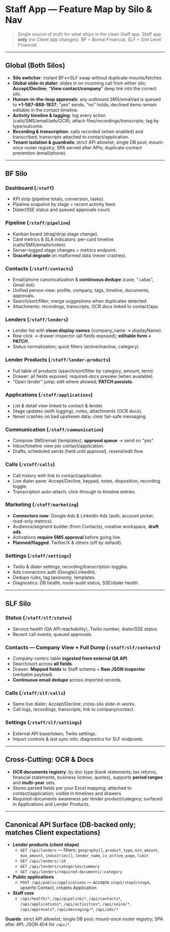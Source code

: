 # Staff App — Feature Map by Silo & Nav

> Single source of truth for what ships in the clean Staff app. Staff app **only** (no Client app changes). BF = Boreal Financial, SLF = Site Level Financial.

---

## Global (Both Silos)

- **Silo switcher**: instant BF↔SLF swap without duplicate mounts/fetches.
- **Global slide-in dialer**: slides in on incoming call from either silo; **Accept/Decline**; “**View contact/company**” deep link into the correct silo.
- **Human-in-the-loop approvals**: any outbound SMS/email/ad is queued to **+1-587-888-1837**; “yes” sends, “no” holds; declined items remain editable in the contact timeline.
- **Activity timeline & tagging**: log every action (calls/SMS/email/ads/OCR); attach files/recordings/transcripts; tag by type/outcome.
- **Recording & transcription**: calls recorded (when enabled) and transcribed; transcripts attached to contact/application.
- **Tenant isolation & guardrails**: strict API allowlist; single DB pool; mount-once router registry; SPA served after APIs; duplicate-contact prevention (email/phone).

---

## BF Silo

### Dashboard  (`/staff`)
- KPI strip (pipeline totals, conversion, tasks).
- Pipeline snapshot by stage + recent activity feed.
- Dialer/SSE status and queued approvals count.

### Pipeline  (`/staff/pipeline`)
- Kanban board (drag/drop stage change).
- Card metrics & SLA indicators; per-card timeline (calls/SMS/emails/notes).
- Server-logged stage changes + metrics endpoint.
- **Graceful degrade** on malformed data (never crashes).

### Contacts  (`/staff/contacts`)
- Email/phone canonicalization & **continuous dedupe** (case, “+alias”, Gmail dot).
- Unified person view: profile, company, tags, timeline, documents, approvals.
- Search/sort/filter; merge suggestions when duplicates detected.
- Attachments: recordings, transcripts, OCR docs linked to contact/app.

### Lenders  (`/staff/lenders`)
- Lender list with **clean display names** (company_name → displayName).
- Row click → drawer inspector (all fields exposed); **editable form + PATCH**.
- Status normalization; quick filters (active/inactive, category).

### Lender Products  (`/staff/lender-products`)
- Full table of products (search/sort/filter by category, amount, term).
- Drawer: all fields exposed; required-docs preview (when available).
- “Open lender” jump; edit where allowed; **PATCH persists**.

### Applications  (`/staff/applications`)
- List & detail view linked to contact & lender.
- Stage updates (with logging), notes, attachments (OCR docs).
- Never crashes on bad upstream data; clear fail-safe messaging.

### Communication  (`/staff/communication`)
- Compose SMS/email (templates); **approval queue** → send on “yes”.
- Inbox/timeline view per contact/application.
- Drafts, scheduled sends (held until approval), resend/edit flow.

### Calls  (`/staff/calls`)
- Call history with link to contact/application.
- Live dialer pane: Accept/Decline, keypad, notes, disposition, recording toggle.
- Transcription auto-attach; click-through to timeline entries.

### Marketing  (`/staff/marketing`)
- **Connectors now**: Google Ads & LinkedIn Ads (auth, account picker, read-only metrics).
- Audience/segment builder (from Contacts), creative workspace, **draft ads**.
- Activations **require SMS approval** before going live.
- **Planned/flagged**: Twitter/X & others (off by default).

### Settings  (`/staff/settings`)
- Twilio & dialer settings; recording/transcription toggles.
- Ads connectors auth (Google/LinkedIn).
- Dedupe rules, tag taxonomy, templates.
- Diagnostics: DB health, route-audit status, SSE/dialer health.

---

## SLF Silo

### Status  (`/staff/slf/status`)
- Service health (QA API reachability), Twilio number, dialer/SSE status.
- Recent call events; queued approvals.

### Contacts — Company View + Full Dump  (`/staff/slf/contacts`)
- Company-centric table **ingested from external QA API**.
- Search/sort across **all fields**.
- Drawer: **Mapped fields** to Staff schema + **Raw JSON inspector** (verbatim payload).
- **Continuous email dedupe** across imported records.

### Calls  (`/staff/slf/calls`)
- Same live dialer; Accept/Decline; cross-silo slide-in works.
- Call logs, recordings, transcripts; link to company/contact.

### Settings  (`/staff/slf/settings`)
- External API base/token; Twilio settings.
- Import controls & last sync info; diagnostics for SLF endpoints.

---

## Cross-Cutting: OCR & Docs

- **OCR documents registry**: by doc type (bank statements, tax returns, financial statements, business license, quotes), supports **period ranges** and **multi-year** sets.
- Stores parsed fields per your Excel mapping; attached to contact/application; visible in timelines and drawers.
- Required-documents awareness per lender product/category; surfaced in Applications and Lender Products.

---

## Canonical API Surface (DB-backed only; matches Client expectations)

- **Lender products (client shape)**  
  - `GET /api/lenders` — filters: `geography[]`, `product_type`, `min_amount`, `max_amount`, `industries[]`, `lender_name`, `is_active`, `page`, `limit`  
  - `GET /api/lenders/:id`  
  - `GET /api/lenders/categories/summary`  
  - `GET /api/lenders/required-documents/:category`
- **Public applications**  
  - `POST /api/public/applications` — accepts `step1/step3/step4`, upserts Contact, creates Application
- **Staff core**  
  - `/api/health/*`, `/api/pipeline/*`, `/api/contacts*`, `/api/applications*`, `/api/activities*`, `/api/voice/*`, `/api/approvals*`, `/api/messaging/*`, `/api/ads/*`

**Guards**: strict API allowlist; single DB pool; mount-once router registry; SPA after API; JSON 404 for `/api/*`.
